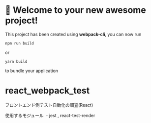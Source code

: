 # 🚀 Welcome to your new awesome project!

This project has been created using **webpack-cli**, you can now run

```
npm run build
```

or

```
yarn build
```

to bundle your application
# react_webpack_test


フロントエンド側テスト自動化の調査(React)

使用するモジュール
・jest , react-test-render

```

```